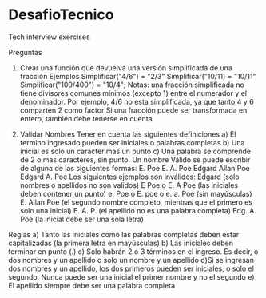 # DesafioTecnico
Tech interview exercises

Preguntas
1) Crear una función que devuelva una versión simplificada de una fracción
Ejemplos
Simplificar("4/6") = "2/3"
Simplificar("10/11) = "10/11"
Simplificar("100/400") = "10/4";
Notas: una fracción simplificada no tiene divisores comunes mínimos (excepto 1) entre el
numerador y el denominador. Por ejemplo, 4/6 no esta simplificada, ya que tanto 4 y 6
comparten 2 como factor
Si una fracción puede ser transformada en entero, también debe tenerse en cuenta

2) Validar Nombres
Tener en cuenta las siguientes definiciones
a) El termino ingresado pueden ser iniciales o palabras completas
b) Una inicial es solo un caracter mas un punto
c) Una palabra se comprende de 2 o mas caracteres, sin punto.
Un nombre Válido se puede escribir de alguna de las siguientes formas:
E. Poe
E. A. Poe
Edgard Allan Poe
Edgard A. Poe
Los siguientes ejemplos son inválidos:
Edgard (solo nombres o apellidos no son validos)
E Poe o E. A Poe (las iniciales deben contener un punto)
e. Poe o E. poe o e. a. Poe (sin mayúsculas)
E. Allan Poe (el segundo nombre completo, mientras que el primero es solo una inicial)
E. A. P. (el apellido no es una palabra completa)
Edg. A. Poe (la inicial debe ser una sola letra)

Reglas
a) Tanto las iniciales como las palabras completas deben estar capitalizadas (la primera letra
en mayúsculas)
b) Las iniciales deben terminar en punto (.)
c) Solo habrán 2 o 3 términos en el ingreso. Es decir, o dos nombres y un apellido o solo un
nombre y un apellido
d)Si se ingresan dos nombres y un apellido, los dos primeros pueden ser iniciales, o solo el
segundo. Nunca puede ser una inicial el primer nombre y no el segundo
e) El apellido siempre debe ser una palabra completa
